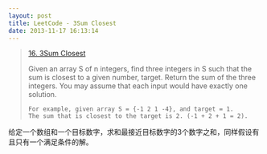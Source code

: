 ```yaml
---
layout: post
title: LeetCode - 3Sum Closest
date: 2013-11-17 16:13:14
---
```


> [16. 3Sum Closest](https://leetcode.com/problems/3sum-closest/)
>
> Given an array S of n integers, find three integers in S such that the sum is closest to a given number, target. Return the sum of the three integers. You may assume that each input would have exactly one solution.
>
>     For example, given array S = {-1 2 1 -4}, and target = 1.
>     The sum that is closest to the target is 2. (-1 + 2 + 1 = 2).

给定一个数组和一个目标数字，求和最接近目标数字的3个数字之和，同样假设有且只有一个满足条件的解。
<!--more-->